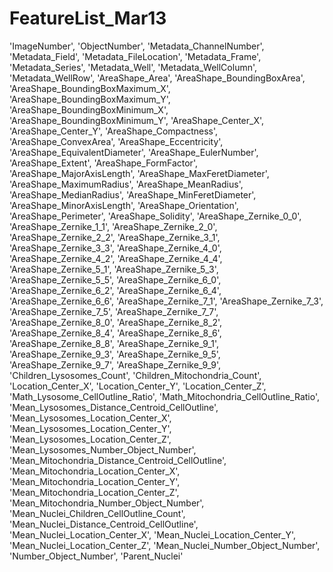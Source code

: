 # FeatureList_Mar13

'ImageNumber', 'ObjectNumber', 'Metadata_ChannelNumber', 'Metadata_Field', 'Metadata_FileLocation', 'Metadata_Frame', 'Metadata_Series', 'Metadata_Well', 'Metadata_WellColumn', 'Metadata_WellRow', 'AreaShape_Area', 'AreaShape_BoundingBoxArea', 'AreaShape_BoundingBoxMaximum_X', 'AreaShape_BoundingBoxMaximum_Y', 'AreaShape_BoundingBoxMinimum_X', 'AreaShape_BoundingBoxMinimum_Y', 'AreaShape_Center_X', 'AreaShape_Center_Y', 'AreaShape_Compactness', 'AreaShape_ConvexArea', 'AreaShape_Eccentricity', 'AreaShape_EquivalentDiameter', 'AreaShape_EulerNumber', 'AreaShape_Extent', 'AreaShape_FormFactor', 'AreaShape_MajorAxisLength', 'AreaShape_MaxFeretDiameter', 'AreaShape_MaximumRadius', 'AreaShape_MeanRadius', 'AreaShape_MedianRadius', 'AreaShape_MinFeretDiameter', 'AreaShape_MinorAxisLength', 'AreaShape_Orientation', 'AreaShape_Perimeter', 'AreaShape_Solidity', 'AreaShape_Zernike_0_0', 'AreaShape_Zernike_1_1', 'AreaShape_Zernike_2_0', 'AreaShape_Zernike_2_2', 'AreaShape_Zernike_3_1', 'AreaShape_Zernike_3_3', 'AreaShape_Zernike_4_0', 'AreaShape_Zernike_4_2', 'AreaShape_Zernike_4_4', 'AreaShape_Zernike_5_1', 'AreaShape_Zernike_5_3', 'AreaShape_Zernike_5_5', 'AreaShape_Zernike_6_0', 'AreaShape_Zernike_6_2', 'AreaShape_Zernike_6_4', 'AreaShape_Zernike_6_6', 'AreaShape_Zernike_7_1', 'AreaShape_Zernike_7_3', 'AreaShape_Zernike_7_5', 'AreaShape_Zernike_7_7', 'AreaShape_Zernike_8_0', 'AreaShape_Zernike_8_2', 'AreaShape_Zernike_8_4', 'AreaShape_Zernike_8_6', 'AreaShape_Zernike_8_8', 'AreaShape_Zernike_9_1', 'AreaShape_Zernike_9_3', 'AreaShape_Zernike_9_5', 'AreaShape_Zernike_9_7', 'AreaShape_Zernike_9_9', 'Children_Lysosomes_Count', 'Children_Mitochondria_Count', 'Location_Center_X', 'Location_Center_Y', 'Location_Center_Z', 'Math_Lysosome_CellOutline_Ratio', 'Math_Mitochondria_CellOutline_Ratio', 'Mean_Lysosomes_Distance_Centroid_CellOutline', 'Mean_Lysosomes_Location_Center_X', 'Mean_Lysosomes_Location_Center_Y', 'Mean_Lysosomes_Location_Center_Z', 'Mean_Lysosomes_Number_Object_Number', 'Mean_Mitochondria_Distance_Centroid_CellOutline', 'Mean_Mitochondria_Location_Center_X', 'Mean_Mitochondria_Location_Center_Y', 'Mean_Mitochondria_Location_Center_Z', 'Mean_Mitochondria_Number_Object_Number', 'Mean_Nuclei_Children_CellOutline_Count', 'Mean_Nuclei_Distance_Centroid_CellOutline', 'Mean_Nuclei_Location_Center_X', 'Mean_Nuclei_Location_Center_Y', 'Mean_Nuclei_Location_Center_Z', 'Mean_Nuclei_Number_Object_Number', 'Number_Object_Number', 'Parent_Nuclei'